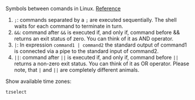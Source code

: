 Symbols between comands in Linux. [Reference](https://unix.stackexchange.com/questions/159489/is-there-a-difference-between-and-and#:~:text=%3B%20%3A%20commands%20separated%20by%20a%20%3B,of%20it%20as%20AND%20operator.)

1. `;`: commands separated by a `;` are executed sequentially. The shell waits for each command to terminate in turn.
2. `&&`: command after `&&` is executed if, and only if, command before && returns an exit status of zero. You can think of it as AND operator.
3. `|`: In expression `command1 | command2` the standard output of command1 is connected via a pipe to the standard input of command2.
4. `||`: command after `||` is executed if, and only if, command before `||` returns a non-zero exit status. You can think of it as OR operator. Please note, that `|` and `||` are completely different animals.

Show available time zones:

`tzselect`